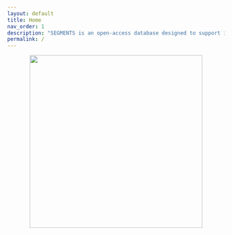 ```yaml
---
layout: default
title: Home
nav_order: 1
description: "SEGMENTS is an open-access database designed to support interdisciplinary, large-scale groundwater sustainability studies."
permalink: /
---
```


<p align="center">
  <img src="https://storage.googleapis.com/gw-sust-plat/segments_logo_v1.svg" 
  width="400"/>
</p>
